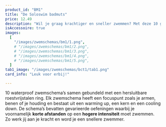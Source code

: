 ```yaml
---
product_id: "BM1"
title: "De Soloswim badmuts"
price: 12.49
description: "Wil je graag krachtiger en sneller zwemmen? Met deze 10 gevarieerde zwemschema’s van 60 minuten zet jij je spieren aan het werk! Volledig waterproof zodat jij er onbeperkt mee kunt zwemmen."
isAccessoire: true
images:
  [
    "/images/zwemschemas/bm1/1.png",
    # "/images/zwemschemas/bm1/2.png",
    # "/images/zwemschemas/bm1/3.png",
    # "/images/zwemschemas/bm1/4.png",
    # "/images/zwemschemas/bm1/5.png",
  ]
tab1_image: "/images/zwemschemas/bct1/tab1.png"
card_info: "Leuk voor erbij!"

---
```


10 waterproof zwemschema’s samen gebundeld met een hersluitbare roestvrijstalen ring. Elk zwemschema heeft een focuspunt zoals je armen, benen of je houding en bestaat uit een warming up, een kern en een cooling down. De schema’s bevatten gevarieerde oefeningen waarbij je voornamelijk **korte afstanden** op een **hogere intensiteit** moet zwemmen. Zo werk jij aan je kracht en word je een snellere zwemmer.
